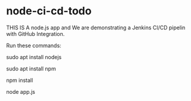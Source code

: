 # node-ci-cd-todo
THIS IS A node.js app and We are demonstrating a Jenkins CI/CD pipelin with GitHub Integration.

Run these commands:

sudo apt install nodejs

sudo apt install npm

npm install

node app.js
